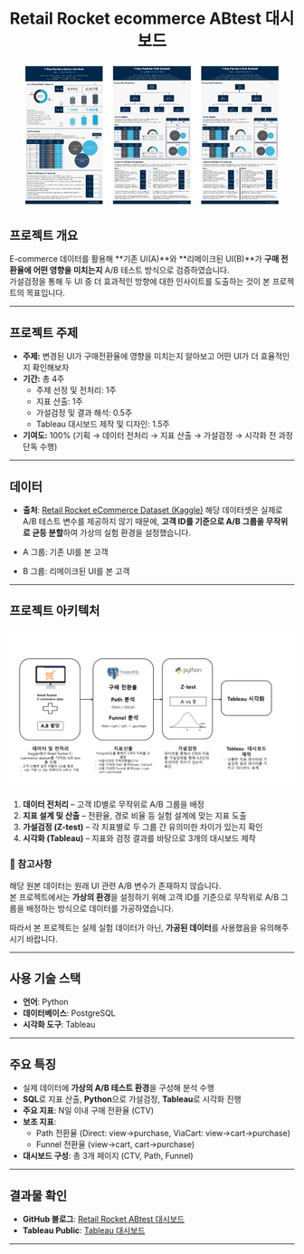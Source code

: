 <h1 align="center">Retail Rocket ecommerce ABtest 대시보드</h1>

<p align="center">
  <img src="AB-test-with-Retail-Rocket-data-CTV.jpg" alt="CTV 대시보드" width="30%"/>
  <img src="AB-test-with-Retail-Rocket-data-funnel.jpg" alt="Path 대시보드" width="30%"/>
  <img src="AB-test-with-Retail-Rocket-data-path.jpg" alt="Path 대시보드" width="30%"/>
</p>


## 프로젝트 개요
E-commerce 데이터를 활용해 **기존 UI(A)**와 **리메이크된 UI(B)**가 **구매 전환율에 어떤 영향을 미치는지** A/B 테스트 방식으로 검증하였습니다.  
가설검정을 통해 두 UI 중 더 효과적인 방향에 대한 인사이트를 도출하는 것이 본 프로젝트의 목표입니다.  

---

## 프로젝트 주제
- **주제:** 변경된 UI가 구매전환율에 영향을 미치는지 알아보고 어떤 UI가 더 효율적인지 확인해보자
- **기간:** 총 4주  
  - 주제 선정 및 전처리: 1주  
  - 지표 산출: 1주  
  - 가설검정 및 결과 해석: 0.5주  
  - Tableau 대시보드 제작 및 디자인: 1.5주   
- **기여도:** 100% (기획 → 데이터 전처리 → 지표 산출 → 가설검정 → 시각화 전 과정 단독 수행) 

---

## 데이터
- **출처**: [Retail Rocket eCommerce Dataset (Kaggle)](https://www.kaggle.com/datasets/retailrocket/ecommerce-dataset)
해당 데이터셋은 실제로 A/B 테스트 변수를 제공하지 않기 때문에, **고객 ID를 기준으로 A/B 그룹을 무작위로 균등 분할**하여 가상의 실험 환경을 설정했습니다.

- A 그룹: 기존 UI를 본 고객  
- B 그룹: 리메이크된 UI를 본 고객

---

## 프로젝트 아키텍처
![프로젝트 아키텍처](ABtest_architecture.png)

1. **데이터 전처리** – 고객 ID별로 무작위로 A/B 그룹을 배정  
2. **지표 설계 및 산출** – 전환율, 경로 비율 등 실험 설계에 맞는 지표 도출  
3. **가설검정 (Z-test)** – 각 지표별로 두 그룹 간 유의미한 차이가 있는지 확인  
4. **시각화 (Tableau)** – 지표와 검정 결과를 바탕으로 3개의 대시보드 제작  

### 📌 참고사항
해당 원본 데이터는 원래 UI 관련 A/B 변수가 존재하지 않습니다.  
본 프로젝트에서는 **가상의 환경**을 설정하기 위해 고객 ID를 기준으로 무작위로 A/B 그룹을 배정하는 방식으로 데이터를 가공하였습니다.  

따라서 본 프로젝트는 실제 실험 데이터가 아닌, **가공된 데이터**를 사용했음을 유의해주시기 바랍니다.


---

## 사용 기술 스택
- **언어**: Python  
- **데이터베이스**: PostgreSQL  
- **시각화 도구**: Tableau  

---

## 주요 특징
- 실제 데이터에 **가상의 A/B 테스트 환경**을 구성해 분석 수행  
- **SQL**로 지표 산출, **Python**으로 가설검정, **Tableau**로 시각화 진행  
- **주요 지표**: N일 이내 구매 전환율 (CTV)  
- **보조 지표**:  
  - Path 전환율 (Direct: view→purchase, ViaCart: view→cart→purchase)  
  - Funnel 전환율 (view→cart, cart→purchase)  
- **대시보드 구성**: 총 3개 페이지 (CTV, Path, Funnel)  

---

## 결과물 확인
- **GitHub 블로그**: [Retail Rocket ABtest 대시보드](https://whitenut200.github.io/prodject/retail%20rocket/RetailRocketABtest-%ED%94%84%EB%A1%9C%EC%A0%9D%ED%8A%B8%EA%B0%9C%EC%9A%94/)
- **Tableau Public**: [Tableau 대시보드](https://public.tableau.com/app/profile/yu.siyeon/viz/ABtestwithRetailRocketdata/CVR)

---
